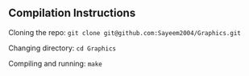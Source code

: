 ## Compilation Instructions
Cloning the repo: `git clone git@github.com:Sayeem2004/Graphics.git`       

Changing directory: `cd Graphics`      

Compiling and running: `make`
